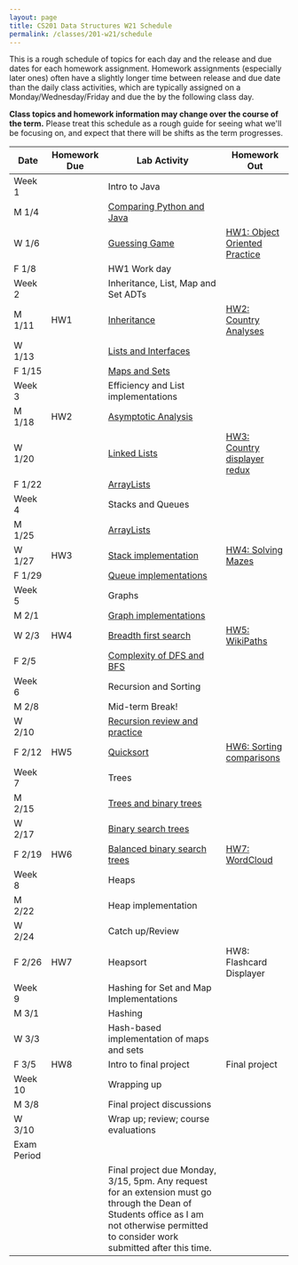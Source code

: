 ```yaml
---
layout: page
title: CS201 Data Structures W21 Schedule
permalink: /classes/201-w21/schedule
---
```


This is a rough schedule of topics for each day and the release and due dates for each homework assignment. Homework assignments (especially later ones) often have a slightly longer time between release and due date than the daily class activities, which are typically assigned on a Monday/Wednesday/Friday and due the by the following class day. 

**Class topics and homework information may change over the course of the term.** Please treat this schedule as a rough guide for seeing what we'll be focusing on, and expect that there will be shifts as the term progresses.

| Date	| Homework Due	| Lab Activity |	Homework Out |
| ------- | --------------- | ------------- | -------------- |
| Week 1 | | Intro to Java | |
| M 1/4 | | [Comparing Python and Java](https://anyaevostinar.github.io/classes/201-w21/comparing-python-java)| |
| W 1/6 | |	[Guessing Game](https://anyaevostinar.github.io/classes/201-w21/guessing-game-lab) |	[HW1: Object Oriented Practice](https://anyaevostinar.github.io/classes/201-w21/hw1-oop-practice) |
| F 1/8 |	| HW1 Work day |	 |
| Week 2 | | Inheritance, List, Map and Set ADTs | |
| M 1/11 |	HW1	| [Inheritance](https://anyaevostinar.github.io/classes/201-w21/inheritance-activity) |	[HW2: Country Analyses](https://anyaevostinar.github.io/classes/201-w21/hw2) |
| W 1/13 |	|	[Lists and Interfaces](https://anyaevostinar.github.io/classes/201-w21/garden-lab)	| |
| F 1/15 | |		[Maps and Sets](https://anyaevostinar.github.io/classes/201-w21/maps-activity)	| |
| Week 3 | | Efficiency and List implementations | |
| M 1/18 |	HW2	| [Asymptotic Analysis](https://anyaevostinar.github.io/classes/201-w21/analysis-activity)	| |
| W 1/20 |	 |	[Linked Lists](https://anyaevostinar.github.io/classes/201-w21/linked-list) | [HW3: Country displayer redux](https://anyaevostinar.github.io/classes/201-w21/hw3) |
| F 1/22 | |		[ArrayLists](https://anyaevostinar.github.io/classes/201-w21/arraylist)	| |
| Week 4 | | Stacks and Queues | |
| M 1/25 | |	[ArrayLists](https://anyaevostinar.github.io/classes/201-w21/arraylist)	| |
| W 1/27 |	HW3 | [Stack implementation](https://anyaevostinar.github.io/classes/201-w21/stacks)	| [HW4: Solving Mazes](https://anyaevostinar.github.io/classes/201-w21/hw4) |
| F 1/29 | |	[Queue implementations](http://anyaevostinar.github.io/classes/201-w21/queues)	| |
| Week 5 | | Graphs | |
| M 2/1 | |	[Graph implementations](/classes/201-w21/graphs)	| |
| W 2/3 |	HW4	| [Breadth first search](/classes/201-w21/BFS)	| [HW5: WikiPaths](/classes/201-w21/hw5) |
| F 2/5 | |	[Complexity of DFS and BFS](/classes/201-w21/traversal-analysis)	| |
| Week 6 | | Recursion and Sorting | |
| M 2/8	| |	Mid-term Break!	| |
| W 2/10 | |	[Recursion review and practice](/classes/201-w21/recursion) | |
| F 2/12 | HW5	| [Quicksort](/classes/201-w21/quicksort)	| [HW6: Sorting comparisons](/classes/201-w21/hw6) |
| Week 7 | | Trees | |
| M 2/15 | |		[Trees and binary trees](/classes/201-w21/expressiontree)	| |
| W 2/17 | |	[Binary search trees](/classes/201-w21/bst-activity)		 | |
| F 2/19 |	HW6 |	[Balanced binary search trees](/classes/201-w21/two-three-tree)	| [HW7: WordCloud](/classes/201-w21/hw7) |
| Week 8 | | Heaps | |
| M 2/22 |  |		Heap implementation	| |
| W 2/24 | |	Catch up/Review		 | |	
| F 2/26 | HW7	|  Heapsort |	HW8: Flashcard Displayer |
| Week 9 | | Hashing for Set and Map Implementations | |
| M 3/1 | |		Hashing	| |	
| W 3/3 | |	Hash-based implementation of maps and sets | |
| F 3/5 | HW8 |	Intro to final project |	Final project |
| Week 10 | | Wrapping up | |
| M 3/8	| |  Final project discussions | |
| W 3/10 | | Wrap up; review; course evaluations	| |
| Exam Period | | | |
| | | Final project due Monday, 3/15, 5pm. Any request for an extension must go through the Dean of Students office as I am not otherwise permitted to consider work submitted after this time. | |